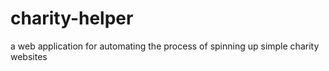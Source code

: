 # charity-helper
a web application for automating the process of spinning up simple charity websites
